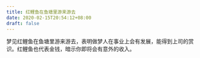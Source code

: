 ```yaml
---
title: 红鲤鱼在鱼塘里游来游去
date: 2020-02-15T20:54:12+08:00
draft: false
---
```


梦见红鲤鱼在鱼塘里游来游去，表明做梦人在事业上会有发展，能得到上司的赏识。红鲤鱼也代表金钱，暗示你即将会有意外的收入。